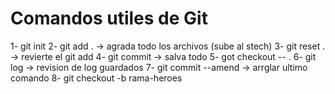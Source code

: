 # Comandos utiles de Git

1- git init
2- git add .    -> agrada todo los archivos (sube al stech)
3- git reset .   -> revierte el git add
4- git commit     -> salva todo
5- got checkout -- .
6- git log     -> revision de log guardados
7- git commit --amend    -> arrglar ultimo comando
8- git checkout -b rama-heroes
